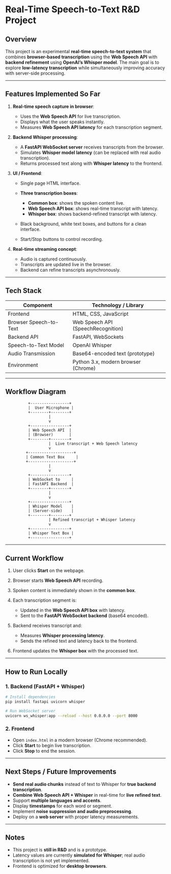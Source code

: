# Real-Time Speech-to-Text R\&D Project

## Overview

This project is an experimental **real-time speech-to-text system** that combines **browser-based transcription** using the **Web Speech API** with **backend refinement** using **OpenAI’s Whisper model**. The main goal is to explore **low-latency transcription** while simultaneously improving accuracy with server-side processing.

---

## Features Implemented So Far

1. **Real-time speech capture in browser**:

   * Uses the **Web Speech API** for live transcription.
   * Displays what the user speaks instantly.
   * Measures **Web Speech API latency** for each transcription segment.

2. **Backend Whisper processing**:

   * A **FastAPI WebSocket server** receives transcripts from the browser.
   * Simulates **Whisper model latency** (can be replaced with real audio transcription).
   * Returns processed text along with **Whisper latency** to the frontend.

3. **UI / Frontend**:

   * Single page HTML interface.
   * **Three transcription boxes**:

     * **Common box**: shows the spoken content live.
     * **Web Speech API box**: shows real-time transcript with latency.
     * **Whisper box**: shows backend-refined transcript with latency.
   * Black background, white text boxes, and buttons for a clean interface.
   * Start/Stop buttons to control recording.

4. **Real-time streaming concept**:

   * Audio is captured continuously.
   * Transcripts are updated live in the browser.
   * Backend can refine transcripts asynchronously.

---

## Tech Stack

| Component              | Technology / Library                |
| ---------------------- | ----------------------------------- |
| Frontend               | HTML, CSS, JavaScript               |
| Browser Speech-to-Text | Web Speech API (SpeechRecognition)  |
| Backend API            | FastAPI, WebSockets                 |
| Speech-to-Text Model   | OpenAI Whisper                      |
| Audio Transmission     | Base64-encoded text (prototype)     |
| Environment            | Python 3.x, modern browser (Chrome) |

---

## Workflow Diagram

```
          +-----------------+
          |  User Microphone |
          +--------+--------+
                   |
                   v
          +-----------------+
          | Web Speech API  |
          | (Browser)       |
          +--------+--------+
                   |  Live transcript + Web Speech latency
                   v
         +--------------------+
         | Common Text Box     |
         +--------------------+
                   |
                   v
          +-----------------+
          | WebSocket to     |
          | FastAPI Backend  |
          +--------+--------+
                   |
                   v
          +-----------------+
          | Whisper Model    |
          | (Server-side)    |
          +--------+--------+
                   | Refined transcript + Whisper latency
                   v
          +-----------------+
          | Whisper Text Box |
          +-----------------+
```

---

## Current Workflow

1. User clicks **Start** on the webpage.
2. Browser starts **Web Speech API** recording.
3. Spoken content is immediately shown in the **common box**.
4. Each transcription segment is:

   * Updated in the **Web Speech API box** with latency.
   * Sent to the **FastAPI WebSocket backend** (base64 encoded).
5. Backend receives transcript and:

   * Measures **Whisper processing latency**.
   * Sends the refined text and latency back to the frontend.
6. Frontend updates the **Whisper box** with the processed text.

---

## How to Run Locally

### 1. Backend (FastAPI + Whisper)

```bash
# Install dependencies
pip install fastapi uvicorn whisper

# Run WebSocket server
uvicorn ws_whisper:app --reload --host 0.0.0.0 --port 8000
```

### 2. Frontend

* Open `index.html` in a modern browser (Chrome recommended).
* Click **Start** to begin live transcription.
* Click **Stop** to end the session.

---

## Next Steps / Future Improvements

* **Send real audio chunks** instead of text to Whisper for **true backend transcription**.
* **Combine Web Speech API + Whisper** in real-time for **live refined text**.
* Support **multiple languages and accents**.
* Display **timestamps** for each word or segment.
* Implement **noise suppression and audio preprocessing**.
* Deploy on a **web server** with proper latency measurements.

---

## Notes

* This project is **still in R\&D** and is a prototype.
* Latency values are currently **simulated for Whisper**; real audio transcription is not yet implemented.
* Frontend is optimized for **desktop browsers**.
